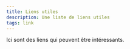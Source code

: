 ```yaml
---
title: Liens utiles
description: Une liste de liens utiles
tags: link
---
```


Ici sont des liens qui peuvent être intéressants.

<!--
# Codage
Testeur de regex : https://regex101.com

# Traitement d'image
Compression de PNG et JPG : https://tinypng.com et https://tinyjpg.com
Recadrement : https://www.iloveimg.com/crop-image

# Veille
https://thehackernews.com
https://www.cert.ssi.gouv.fr

# Divers
Adresse mail temporaire : https://temp-mail.org

# Autre

## Histoire naturelle
Nomenclature des couleurs de Werner (a permis à Charles Darwin de décrire la couleur de ce qu'il observait): https://www.c82.net/werner/#colors

## Sciences
https://www.sciencealert.com

## Documentaires
Sciences : https://www.arte.tv/fr/videos/sciences
Histoire naturelle : https://www.arte.tv/fr/videos/voyages-et-decouvertes

## Art
http://www.laboiteverte.fr

## Musique
https://www.patatap.com
-->
